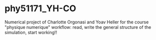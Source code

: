 # phy51171_YH-CO
Numerical project of Charlotte Orgonasi and Yoav Heller for the course "physique numerique"
workflow: read, write the general structure of the simulation, start working!!
